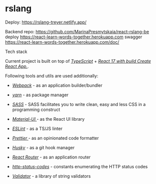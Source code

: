 # rslang

Deploy:
https://rslang-treyer.netlify.app/

Backend
repo: https://github.com/MarinaPresmytskaia/react-rslang-be
deploy https://react-learn-words-together.herokuapp.com
swagger https://react-learn-words-together.herokuapp.com/doc/


 Tech stack

Current project is built on top of _[TypeScript](https://www.typescriptlang.org/)_ + _[React 17 with build Create React App.](https://reactjs.org/)_.


Following tools and utils are used additionally:

- _[Webpack](https://webpack.js.org/)_ - as an application builder/bundler
- _[yarn](https://yarnpkg.com/)_ - as package manager
- _[SASS](https://sass-lang.com/documentation/js-api)_ - SASS facilitates you to write clean, easy and less CSS in a programming construct
- _[Material-UI ]( https://material-ui.com/)_ - as the React UI library
- _[ESLint](https://eslint.org/)_ - as a TS/JS linter
- _[Prettier ]( https://prettier.io/)_ - as an opinionated code formatter
- _[Husky](https://github.com/typicode/husky)_ - as a git hook manager

- _[React Router](https://reacttraining.com/react-router/web)_ - as an application router
- _[http-status-codes]( https://github.com/prettymuchbryce/http-status-codes#readme)_ - constants enumerating the HTTP status codes
- _[Validator]( https://github.com/validatorjs/validator.js)_ - a library of string validators

